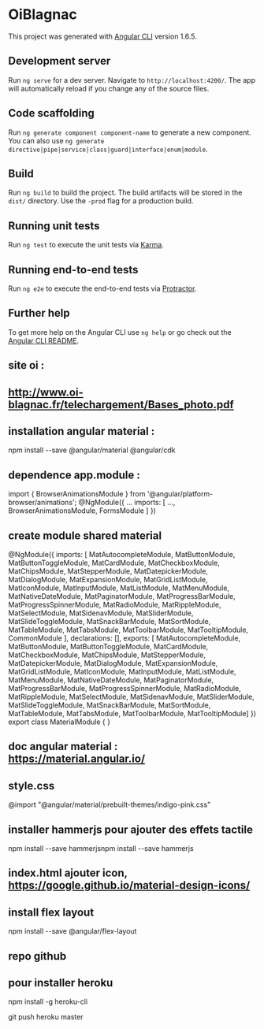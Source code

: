# OiBlagnac 
This project was generated with [Angular CLI](https://github.com/angular/angular-cli) version 1.6.5.

## Development server

Run `ng serve` for a dev server. Navigate to `http://localhost:4200/`. The app will automatically reload if you change any of the source files.

## Code scaffolding

Run `ng generate component component-name` to generate a new component. You can also use `ng generate directive|pipe|service|class|guard|interface|enum|module`.

## Build

Run `ng build` to build the project. The build artifacts will be stored in the `dist/` directory. Use the `-prod` flag for a production build.

## Running unit tests

Run `ng test` to execute the unit tests via [Karma](https://karma-runner.github.io).

## Running end-to-end tests

Run `ng e2e` to execute the end-to-end tests via [Protractor](http://www.protractortest.org/).

## Further help

To get more help on the Angular CLI use `ng help` or go check out the [Angular CLI README](https://github.com/angular/angular-cli/blob/master/README.md).

## site oi :
## http://www.oi-blagnac.fr/telechargement/Bases_photo.pdf

## installation angular material :
npm install --save @angular/material @angular/cdk

## dependence app.module :
import { BrowserAnimationsModule } from '@angular/platform-browser/animations';
@NgModule({
    ...
    imports: [
        ...,
        BrowserAnimationsModule,
        FormsModule
    ]
})

## create module shared material 
@NgModule({
  imports: [
   MatAutocompleteModule,    MatButtonModule,    MatButtonToggleModule,    MatCardModule,    MatCheckboxModule,    MatChipsModule,    MatStepperModule,    MatDatepickerModule,    MatDialogModule,    MatExpansionModule,    MatGridListModule,    MatIconModule,    MatInputModule,    MatListModule,    MatMenuModule,    MatNativeDateModule,    MatPaginatorModule,    MatProgressBarModule,    MatProgressSpinnerModule,    MatRadioModule,    MatRippleModule,    MatSelectModule,    MatSidenavModule,    MatSliderModule,    MatSlideToggleModule,    MatSnackBarModule,    MatSortModule,    MatTableModule,    MatTabsModule,    MatToolbarModule,    MatTooltipModule,    CommonModule
  ],
  declarations: [],
  exports: [
   MatAutocompleteModule,    MatButtonModule,    MatButtonToggleModule,    MatCardModule,    MatCheckboxModule,    MatChipsModule,    MatStepperModule,    MatDatepickerModule,    MatDialogModule,    MatExpansionModule,    MatGridListModule,    MatIconModule,    MatInputModule,    MatListModule,    MatMenuModule,    MatNativeDateModule,    MatPaginatorModule,    MatProgressBarModule,    MatProgressSpinnerModule,    MatRadioModule,    MatRippleModule,    MatSelectModule,    MatSidenavModule,    MatSliderModule,    MatSlideToggleModule,    MatSnackBarModule,    MatSortModule,    MatTableModule,    MatTabsModule,    MatToolbarModule,    MatTooltipModule]
})
export class MaterialModule { }

## doc angular material : https://material.angular.io/

## style.css
@import "@angular/material/prebuilt-themes/indigo-pink.css"

## installer hammerjs pour ajouter des effets tactile
npm install --save hammerjsnpm install --save hammerjs

## index.html ajouter icon, https://google.github.io/material-design-icons/
  <link href="https://fonts.googleapis.com/icon?family=Material+Icons" rel="stylesheet">

## install flex layout
npm install --save @angular/flex-layout

## repo github

## pour installer heroku
npm install -g heroku-cli

git push heroku master